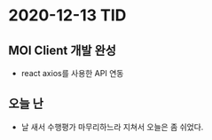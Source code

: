 # 2020-12-13 TID

## MOI Client 개발 완성

- react axios를 사용한 API 연동

## 오늘 난

- 날 새서 수행평가 마무리하느라 지쳐서 오늘은 좀 쉬었다.
